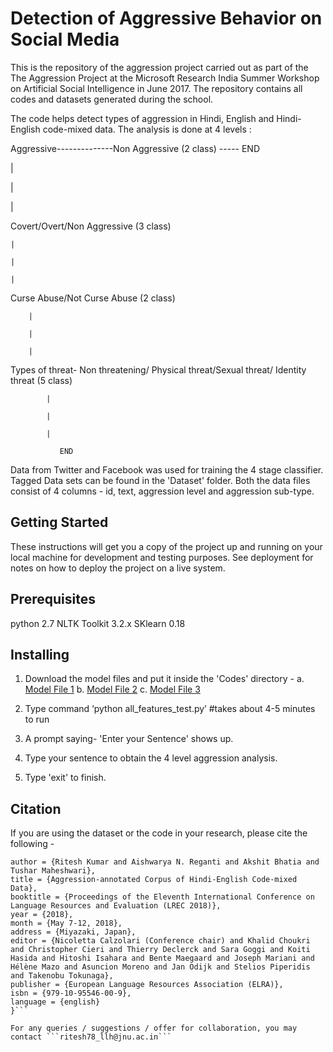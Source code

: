 # Detection of Aggressive Behavior on Social Media
This is the repository of the aggression project carried out as part of the The Aggression Project at the Microsoft Research India Summer Workshop on Artificial Social Intelligence in June 2017. The repository contains all codes and datasets generated during the school.

The code helps detect types of aggression in Hindi, English and Hindi-English code-mixed data.
The analysis is done at 4 levels :



Aggressive--------------Non Aggressive (2 class) ----- END

 |

 |

 |	

Covert/Overt/Non Aggressive (3 class)	

	|

	|

	|

Curse Abuse/Not Curse Abuse (2 class)

		|

		|

		|
Types of threat- Non threatening/ 
Physical threat/Sexual threat/ 
Identity threat  (5 class)

			|

			|

			|

		       END




Data from Twitter and Facebook was used for training the 4 stage classifier. Tagged Data sets can be found in the 'Dataset' folder. Both the data files consist of 4 columns - id, text, aggression level and aggression sub-type.



## Getting Started

These instructions will get you a copy of the project up and running on your local machine for development and testing purposes. See deployment for notes on how to deploy the project on a live system.



## Prerequisites

python 2.7
NLTK Toolkit 3.2.x
SKlearn 0.18 



## Installing

1) Download the model files and put it inside the 'Codes' directory -
a. [Model File 1](https://drive.google.com/file/d/1Pzve4wHWtBaepUco-oroohEeiW6tha_E/view?usp=sharing)
b. [Model File 2](https://drive.google.com/file/d/10YHvH59GtQjkKMvhZb4o8u9SNFfzf0Sw/view?usp=sharing)
c. [Model File 3](https://drive.google.com/file/d/1RJVggvxhI7dI5u_pozyB4OrfI6g2rhD6/view?usp=sharing)

2) Type command ‘python all_features_test.py’ 					#takes about 4-5 minutes to run
3) A prompt saying- 'Enter your Sentence' shows up.
4) Type your sentence to obtain the 4 level aggression analysis.
5) Type 'exit' to finish.



## Citation
If you are using the dataset or the code in your research, please cite the following -

```@InProceedings{KUMAR18.861,
author = {Ritesh Kumar and Aishwarya N. Reganti and Akshit Bhatia and Tushar Maheshwari},
title = {Aggression-annotated Corpus of Hindi-English Code-mixed Data},
booktitle = {Proceedings of the Eleventh International Conference on Language Resources and Evaluation (LREC 2018)},
year = {2018},
month = {May 7-12, 2018},
address = {Miyazaki, Japan},
editor = {Nicoletta Calzolari (Conference chair) and Khalid Choukri and Christopher Cieri and Thierry Declerck and Sara Goggi and Koiti Hasida and Hitoshi Isahara and Bente Maegaard and Joseph Mariani and Hélène Mazo and Asuncion Moreno and Jan Odijk and Stelios Piperidis and Takenobu Tokunaga},
publisher = {European Language Resources Association (ELRA)},
isbn = {979-10-95546-00-9},
language = {english}
}```

For any queries / suggestions / offer for collaboration, you may contact ```ritesh78_llh@jnu.ac.in```

